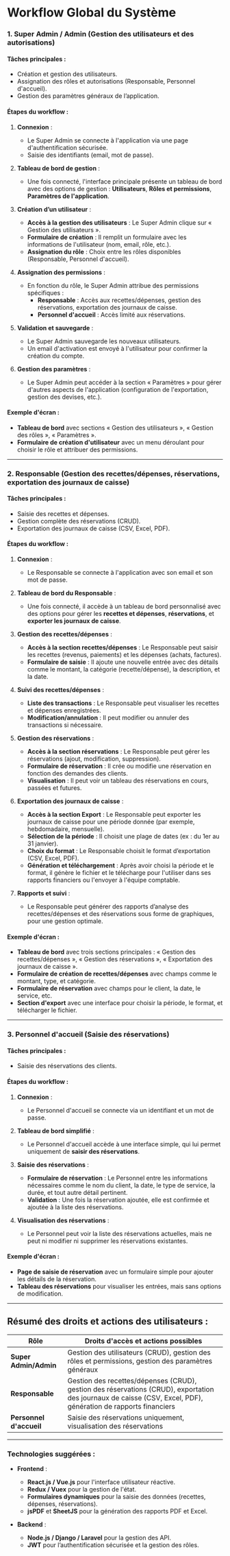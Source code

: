 # **Workflow Global du Système**

### **1. Super Admin / Admin (Gestion des utilisateurs et des autorisations)**

#### **Tâches principales** :

- Création et gestion des utilisateurs.
- Assignation des rôles et autorisations (Responsable, Personnel d'accueil).
- Gestion des paramètres généraux de l’application.

#### **Étapes du workflow** :

1. **Connexion** :
   - Le Super Admin se connecte à l'application via une page d'authentification sécurisée.
   - Saisie des identifiants (email, mot de passe).
2. **Tableau de bord de gestion** :
   - Une fois connecté, l'interface principale présente un tableau de bord avec des options de gestion : **Utilisateurs**, **Rôles et permissions**, **Paramètres de l'application**.
3. **Création d’un utilisateur** :
   - **Accès à la gestion des utilisateurs** : Le Super Admin clique sur « Gestion des utilisateurs ».
   - **Formulaire de création** : Il remplit un formulaire avec les informations de l'utilisateur (nom, email, rôle, etc.).
   - **Assignation du rôle** : Choix entre les rôles disponibles (Responsable, Personnel d'accueil).
4. **Assignation des permissions** :
   - En fonction du rôle, le Super Admin attribue des permissions spécifiques :
     - **Responsable** : Accès aux recettes/dépenses, gestion des réservations, exportation des journaux de caisse.
     - **Personnel d'accueil** : Accès limité aux réservations.
5. **Validation et sauvegarde** :

   - Le Super Admin sauvegarde les nouveaux utilisateurs.
   - Un email d'activation est envoyé à l'utilisateur pour confirmer la création du compte.

6. **Gestion des paramètres** :
   - Le Super Admin peut accéder à la section « Paramètres » pour gérer d'autres aspects de l'application (configuration de l'exportation, gestion des devises, etc.).

#### **Exemple d'écran** :

- **Tableau de bord** avec sections « Gestion des utilisateurs », « Gestion des rôles », « Paramètres ».
- **Formulaire de création d'utilisateur** avec un menu déroulant pour choisir le rôle et attribuer des permissions.

---

### **2. Responsable (Gestion des recettes/dépenses, réservations, exportation des journaux de caisse)**

#### **Tâches principales** :

- Saisie des recettes et dépenses.
- Gestion complète des réservations (CRUD).
- Exportation des journaux de caisse (CSV, Excel, PDF).

#### **Étapes du workflow** :

1. **Connexion** :

   - Le Responsable se connecte à l'application avec son email et son mot de passe.

2. **Tableau de bord du Responsable** :

   - Une fois connecté, il accède à un tableau de bord personnalisé avec des options pour gérer les **recettes et dépenses**, **réservations**, et **exporter les journaux de caisse**.

3. **Gestion des recettes/dépenses** :
   - **Accès à la section recettes/dépenses** : Le Responsable peut saisir les recettes (revenus, paiements) et les dépenses (achats, factures).
   - **Formulaire de saisie** : Il ajoute une nouvelle entrée avec des détails comme le montant, la catégorie (recette/dépense), la description, et la date.
4. **Suivi des recettes/dépenses** :

   - **Liste des transactions** : Le Responsable peut visualiser les recettes et dépenses enregistrées.
   - **Modification/annulation** : Il peut modifier ou annuler des transactions si nécessaire.

5. **Gestion des réservations** :

   - **Accès à la section réservations** : Le Responsable peut gérer les réservations (ajout, modification, suppression).
   - **Formulaire de réservation** : Il crée ou modifie une réservation en fonction des demandes des clients.
   - **Visualisation** : Il peut voir un tableau des réservations en cours, passées et futures.

6. **Exportation des journaux de caisse** :

   - **Accès à la section Export** : Le Responsable peut exporter les journaux de caisse pour une période donnée (par exemple, hebdomadaire, mensuelle).
   - **Sélection de la période** : Il choisit une plage de dates (ex : du 1er au 31 janvier).
   - **Choix du format** : Le Responsable choisit le format d’exportation (CSV, Excel, PDF).
   - **Génération et téléchargement** : Après avoir choisi la période et le format, il génère le fichier et le télécharge pour l'utiliser dans ses rapports financiers ou l'envoyer à l'équipe comptable.

7. **Rapports et suivi** :
   - Le Responsable peut générer des rapports d’analyse des recettes/dépenses et des réservations sous forme de graphiques, pour une gestion optimale.

#### **Exemple d'écran** :

- **Tableau de bord** avec trois sections principales : « Gestion des recettes/dépenses », « Gestion des réservations », « Exportation des journaux de caisse ».
- **Formulaire de création de recettes/dépenses** avec champs comme le montant, type, et catégorie.
- **Formulaire de réservation** avec champs pour le client, la date, le service, etc.
- **Section d'export** avec une interface pour choisir la période, le format, et télécharger le fichier.

---

### **3. Personnel d'accueil (Saisie des réservations)**

#### **Tâches principales** :

- Saisie des réservations des clients.

#### **Étapes du workflow** :

1. **Connexion** :

   - Le Personnel d'accueil se connecte via un identifiant et un mot de passe.

2. **Tableau de bord simplifié** :

   - Le Personnel d'accueil accède à une interface simple, qui lui permet uniquement de **saisir des réservations**.

3. **Saisie des réservations** :

   - **Formulaire de réservation** : Le Personnel entre les informations nécessaires comme le nom du client, la date, le type de service, la durée, et tout autre détail pertinent.
   - **Validation** : Une fois la réservation ajoutée, elle est confirmée et ajoutée à la liste des réservations.

4. **Visualisation des réservations** :
   - Le Personnel peut voir la liste des réservations actuelles, mais ne peut ni modifier ni supprimer les réservations existantes.

#### **Exemple d'écran** :

- **Page de saisie de réservation** avec un formulaire simple pour ajouter les détails de la réservation.
- **Tableau des réservations** pour visualiser les entrées, mais sans options de modification.

---

## **Résumé des droits et actions des utilisateurs** :

| Rôle                    | Droits d'accès et actions possibles                                                                                                                            |
| ----------------------- | -------------------------------------------------------------------------------------------------------------------------------------------------------------- |
| **Super Admin/Admin**   | Gestion des utilisateurs (CRUD), gestion des rôles et permissions, gestion des paramètres généraux                                                             |
| **Responsable**         | Gestion des recettes/dépenses (CRUD), gestion des réservations (CRUD), exportation des journaux de caisse (CSV, Excel, PDF), génération de rapports financiers |
| **Personnel d'accueil** | Saisie des réservations uniquement, visualisation des réservations                                                                                             |

---

### **Technologies suggérées** :

- **Frontend** :

  - **React.js / Vue.js** pour l'interface utilisateur réactive.
  - **Redux / Vuex** pour la gestion de l'état.
  - **Formulaires dynamiques** pour la saisie des données (recettes, dépenses, réservations).
  - **jsPDF** et **SheetJS** pour la génération des rapports PDF et Excel.

- **Backend** :
  - **Node.js / Django / Laravel** pour la gestion des API.
  - **JWT** pour l’authentification sécurisée et la gestion des rôles.
